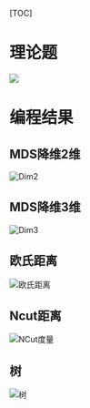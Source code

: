 [TOC]

# 理论题

![](D:\大学\大三上\机器学习\作业3\asset\理论题.jpg)

# 编程结果

## MDS降维2维

![Dim2](D:\大学\大三上\机器学习\作业3\asset\Dim2.png)

## MDS降维3维

![Dim3](D:\大学\大三上\机器学习\作业3\asset\Dim3.png)



## 欧氏距离

![欧氏距离](D:\大学\大三上\机器学习\作业3\asset\欧氏距离.png)

## Ncut距离

![NCut度量](D:\大学\大三上\机器学习\作业3\asset\NCut度量.png)



## 树

![树](D:\大学\大三上\机器学习\作业3\asset\树.png)